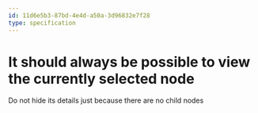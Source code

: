 ```yaml
---
id: 11d6e5b3-87bd-4e4d-a50a-3d96832e7f28
type: specification
---
```


# It should always be possible to view the currently selected node

Do not hide its details just because there are no child nodes

